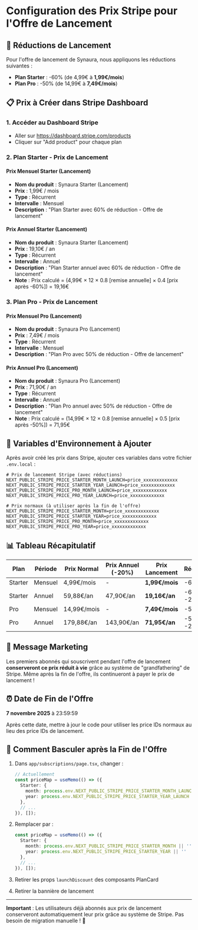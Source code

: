 # Configuration des Prix Stripe pour l'Offre de Lancement

## 🎉 Réductions de Lancement

Pour l'offre de lancement de Synaura, nous appliquons les réductions suivantes :

- **Plan Starter** : -60% (de 4,99€ à **1,99€/mois**)
- **Plan Pro** : -50% (de 14,99€ à **7,49€/mois**)

## 📋 Prix à Créer dans Stripe Dashboard

### 1. Accéder au Dashboard Stripe
- Aller sur https://dashboard.stripe.com/products
- Cliquer sur "Add product" pour chaque plan

### 2. Plan Starter - Prix de Lancement

#### Prix Mensuel Starter (Lancement)
- **Nom du produit** : Synaura Starter (Lancement)
- **Prix** : 1,99€ / mois
- **Type** : Récurrent
- **Intervalle** : Mensuel
- **Description** : "Plan Starter avec 60% de réduction - Offre de lancement"

#### Prix Annuel Starter (Lancement)
- **Nom du produit** : Synaura Starter (Lancement)
- **Prix** : 19,10€ / an
- **Type** : Récurrent
- **Intervalle** : Annuel
- **Description** : "Plan Starter annuel avec 60% de réduction - Offre de lancement"
- **Note** : Prix calculé = (4,99€ × 12 × 0.8 [remise annuelle] × 0.4 [prix après -60%]) = 19,16€

### 3. Plan Pro - Prix de Lancement

#### Prix Mensuel Pro (Lancement)
- **Nom du produit** : Synaura Pro (Lancement)
- **Prix** : 7,49€ / mois
- **Type** : Récurrent
- **Intervalle** : Mensuel
- **Description** : "Plan Pro avec 50% de réduction - Offre de lancement"

#### Prix Annuel Pro (Lancement)
- **Nom du produit** : Synaura Pro (Lancement)
- **Prix** : 71,90€ / an
- **Type** : Récurrent
- **Intervalle** : Annuel
- **Description** : "Plan Pro annuel avec 50% de réduction - Offre de lancement"
- **Note** : Prix calculé = (14,99€ × 12 × 0.8 [remise annuelle] × 0.5 [prix après -50%]) = 71,95€

## 🔑 Variables d'Environnement à Ajouter

Après avoir créé les prix dans Stripe, ajouter ces variables dans votre fichier `.env.local` :

```env
# Prix de lancement Stripe (avec réductions)
NEXT_PUBLIC_STRIPE_PRICE_STARTER_MONTH_LAUNCH=price_xxxxxxxxxxxxx
NEXT_PUBLIC_STRIPE_PRICE_STARTER_YEAR_LAUNCH=price_xxxxxxxxxxxxx
NEXT_PUBLIC_STRIPE_PRICE_PRO_MONTH_LAUNCH=price_xxxxxxxxxxxxx
NEXT_PUBLIC_STRIPE_PRICE_PRO_YEAR_LAUNCH=price_xxxxxxxxxxxxx

# Prix normaux (à utiliser après la fin de l'offre)
NEXT_PUBLIC_STRIPE_PRICE_STARTER_MONTH=price_xxxxxxxxxxxxx
NEXT_PUBLIC_STRIPE_PRICE_STARTER_YEAR=price_xxxxxxxxxxxxx
NEXT_PUBLIC_STRIPE_PRICE_PRO_MONTH=price_xxxxxxxxxxxxx
NEXT_PUBLIC_STRIPE_PRICE_PRO_YEAR=price_xxxxxxxxxxxxx
```

## 📊 Tableau Récapitulatif

| Plan | Période | Prix Normal | Prix Annuel (-20%) | Prix Lancement | Réduction | Économie/an |
|------|---------|-------------|-------------------|----------------|-----------|-------------|
| Starter | Mensuel | 4,99€/mois | - | **1,99€/mois** | -60% | 36€/an |
| Starter | Annuel | 59,88€/an | 47,90€/an | **19,16€/an** | -60% + -20% | 40,72€/an |
| Pro | Mensuel | 14,99€/mois | - | **7,49€/mois** | -50% | 89,40€/an |
| Pro | Annuel | 179,88€/an | 143,90€/an | **71,95€/an** | -50% + -20% | 107,93€/an |

## 🎯 Message Marketing

Les premiers abonnés qui souscrivent pendant l'offre de lancement **conserveront ce prix réduit à vie** grâce au système de "grandfathering" de Stripe. Même après la fin de l'offre, ils continueront à payer le prix de lancement !

## ⏰ Date de Fin de l'Offre

**7 novembre 2025** à 23:59:59

Après cette date, mettre à jour le code pour utiliser les price IDs normaux au lieu des price IDs de lancement.

## 🔄 Comment Basculer après la Fin de l'Offre

1. Dans `app/subscriptions/page.tsx`, changer :
   ```typescript
   // Actuellement
   const priceMap = useMemo(() => ({
     Starter: { 
       month: process.env.NEXT_PUBLIC_STRIPE_PRICE_STARTER_MONTH_LAUNCH || '', 
       year: process.env.NEXT_PUBLIC_STRIPE_PRICE_STARTER_YEAR_LAUNCH || '' 
     },
     // ...
   }), []);
   ```

2. Remplacer par :
   ```typescript
   const priceMap = useMemo(() => ({
     Starter: { 
       month: process.env.NEXT_PUBLIC_STRIPE_PRICE_STARTER_MONTH || '', 
       year: process.env.NEXT_PUBLIC_STRIPE_PRICE_STARTER_YEAR || '' 
     },
     // ...
   }), []);
   ```

3. Retirer les props `launchDiscount` des composants PlanCard
4. Retirer la bannière de lancement

---

**Important** : Les utilisateurs déjà abonnés aux prix de lancement conserveront automatiquement leur prix grâce au système de Stripe. Pas besoin de migration manuelle ! 🎁

